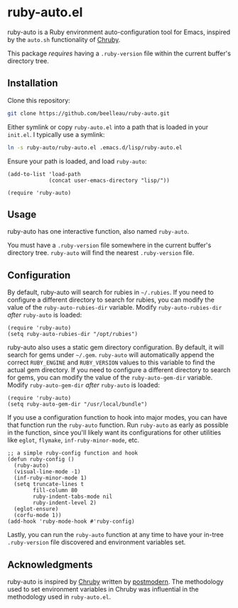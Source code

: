 # ruby-auto.el
ruby-auto is a Ruby environment auto-configuration tool for Emacs, inspired by the `auto.sh` functionality of [Chruby](https://github.com/postmodern/chruby).  

This package _requires_ having a `.ruby-version` file within the current buffer's directory tree.

## Installation
Clone this repository:  
```sh
git clone https://github.com/beelleau/ruby-auto.git
```

Either symlink or copy `ruby-auto.el` into a path that is loaded in your `init.el`. I typically use a symlink:  
```sh
ln -s ruby-auto/ruby-auto.el .emacs.d/lisp/ruby-auto.el
```

Ensure your path is loaded, and load `ruby-auto`:  
```elisp
(add-to-list 'load-path
             (concat user-emacs-directory "lisp/"))

(require 'ruby-auto)
```

## Usage
ruby-auto has one interactive function, also named `ruby-auto`.  

You must have a `.ruby-version` file somewhere in the current buffer's directory tree. `ruby-auto` will find the nearest `.ruby-version` file.

## Configuration
By default, ruby-auto will search for rubies in `~/.rubies`. If you need to configure a different directory to search for rubies, you can modify the value of the `ruby-auto-rubies-dir` variable. Modify `ruby-auto-rubies-dir` _after_ `ruby-auto` is loaded:  
```elisp
(require 'ruby-auto)
(setq ruby-auto-rubies-dir "/opt/rubies")
```

ruby-auto also uses a static gem directory configuration. By default, it will search for gems under `~/.gem`. `ruby-auto` will automatically append the correct `RUBY_ENGINE` and `RUBY_VERSION` values to this variable to find the actual gem directory. If you need to configure a different directory to search for gems, you can modify the value of the `ruby-auto-gem-dir` variable. Modify `ruby-auto-gem-dir` _after_ `ruby-auto` is loaded:  
```elisp
(require 'ruby-auto)
(setq ruby-auto-gem-dir "/usr/local/bundle")
```

If you use a configuration function to hook into major modes, you can have that function run the `ruby-auto` function. Run `ruby-auto` as early as possible in the function, since you'll likely want its configurations for other utilities like `eglot`, `flymake`, `inf-ruby-minor-mode`, etc.  
```elisp
;; a simple ruby-config function and hook
(defun ruby-config ()
  (ruby-auto)
  (visual-line-mode -1)
  (inf-ruby-minor-mode 1)
  (setq truncate-lines t
        fill-column 80
        ruby-indent-tabs-mode nil
        ruby-indent-level 2)
  (eglot-ensure)
  (corfu-mode 1))
(add-hook 'ruby-mode-hook #'ruby-config)

```

Lastly, you can run the `ruby-auto` function at any time to have your in-tree `.ruby-version` file discovered and environment variables set.

## Acknowledgments
ruby-auto is inspired by [Chruby](https://github.com/postmodern/chruby) written by [postmodern](https://github.com/postmodern). The methodology used to set environment variables in Chruby was influential in the methodology used in `ruby-auto.el`.
